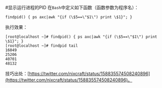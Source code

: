 #显示运行进程的PID
在`Bash`中定义如下函数（函数参数为程序名）：  

    findpid() { ps axc|awk "{if (\$5==\"$1\") print \$1}"; }
执行效果：  

    [root@localhost ~]# findpid() { ps axc|awk "{if (\$5==\"$1\") print \$1}"; }
    [root@localhost ~]# findpid tail
    16049
    25206
    40701
    48132
技巧出处：[https://twitter.com/nixcraft/status/158835574508240896](https://twitter.com/nixcraft/status/158835574508240896)。
